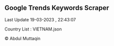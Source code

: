 

## Google Trends Keywords Scraper 
 
Last Update 19-03-2023 , 22:43:07

Country List :
VIETNAM.json



© Abdul Muttaqin 
